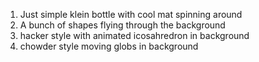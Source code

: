 1. Just simple klein bottle with cool mat spinning around
2. A bunch of shapes flying through the background
3. hacker style with animated icosahredron in background
4. chowder style moving globs in background
